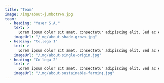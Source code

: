 ```yaml
---
title: "Team"
image: /img/about-jumbotron.jpg
team:
  - heading: "Yaser S.A."
    text: >
      Lorem ipsum dolor sit amet, consectetur adipiscing elit. Sed ac est tempus urna pulvinar luctus ut dictum libero. Sed tincidunt sodales fermentum. Phasellus sed arcu ac nisl tincidunt commodo non vel lacus. Pellentesque sit amet est massa. Nulla mollis turpis sit amet augue eleifend malesuada.
    imageUrl: "/img/about-shade-grown.jpg"
  - heading: "Collega 1"
    text: >
      Lorem ipsum dolor sit amet, consectetur adipiscing elit. Sed ac est tempus urna pulvinar luctus ut dictum libero. Sed tincidunt sodales fermentum. Phasellus sed arcu ac nisl tincidunt commodo non vel lacus. Pellentesque sit amet est massa. Nulla mollis turpis sit amet augue eleifend malesuada. Mauris id augue massa.
    imageUrl: "/img/about-single-origin.jpg"
  - heading: "Collega 2"
    text: >
      Lorem ipsum dolor sit amet, consectetur adipiscing elit. Sed ac est tempus urna pulvinar luctus ut dictum libero. Sed tincidunt sodales fermentum. Phasellus sed arcu ac nisl tincidunt commodo non vel lacus. Pellentesque sit amet est massa. Nulla mollis turpis sit amet augue eleifend malesuada. Mauris id augue massa. Maecenas commodo massa dolor, sit amet elementum nibh sollicitudin eget.
    imageUrl: "/img/about-sustainable-farming.jpg"
---
```

